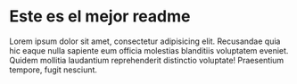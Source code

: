 # Este es el mejor readme

Lorem ipsum dolor sit amet, consectetur adipisicing elit. Recusandae quia hic eaque nulla sapiente eum officia molestias blanditiis voluptatem eveniet. Quidem mollitia laudantium reprehenderit distinctio voluptate! Praesentium tempore, fugit nesciunt.